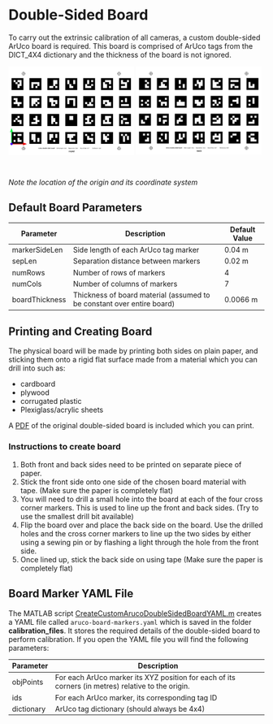 # Double-Sided Board

To carry out the extrinsic calibration of all cameras, a custom double-sided ArUco board is required. This board is comprised of ArUco tags from the DICT_4X4 dictionary and the thickness of the board is not ignored.

<p float="left">
	<img align="center" src="aruco_double_sided_board_front.jpg" alt="Light simulator in MATLAB" width="49%" />
	<img align="center" src="aruco_double_sided_board_back.jpg" alt="Light simulator in MATLAB" width="49%" />
</p><br clear="left">

*Note the location of the origin and its coordinate system*

## Default Board Parameters

| Parameter      | Description                                                  | Default Value |
| -------------- | ------------------------------------------------------------ | ------------- |
| markerSideLen  | Side length of each ArUco tag marker                         | 0.04 m        |
| sepLen         | Separation distance between markers                          | 0.02 m        |
| numRows        | Number of rows of markers                                    | 4             |
| numCols        | Number of columns of markers                                 | 7             |
| boardThickness | Thickness of board material (assumed to be constant over entire board) | 0.0066 m      |



## Printing and Creating Board

The physical board will be made by printing both sides on plain paper, and sticking them onto a rigid flat surface made from a material which you can drill into such as:

- cardboard
- plywood
- corrugated plastic
- Plexiglass/acrylic sheets



A [PDF](./aruco_double_sided_board.pdf) of the original double-sided board is included which you can print.

### Instructions to create board

1. Both front and back sides need to be printed on separate piece of paper.
2. Stick the front side onto one side of the chosen board material with tape. (Make sure the paper is completely flat)
3. You will need to drill a small hole into the board at each of the four cross corner markers. This is used to line up the front and back sides. (Try to use the smallest drill bit available)
4. Flip the board over and place the back side on the board. Use the drilled holes and the cross corner markers to line up the two sides by either using a sewing pin or by flashing a light through the hole from the front side.
5. Once lined up, stick the back side on using tape  (Make sure the paper is completely flat)



## Board Marker YAML File

The MATLAB script  [CreateCustomArucoDoubleSidedBoardYAML.m](CreateCustomArucoDoubleSidedBoardYAML.m) creates a YAML file called `aruco-board-markers.yaml`  which is saved in the folder **calibration_files**. It stores the required details of the double-sided board to perform calibration. If you open the YAML file you will find the following parameters:

| Parameter  | Description                                                  |
| ---------- | ------------------------------------------------------------ |
| objPoints  | For each ArUco marker its XYZ position for each of its corners (in metres) relative to the origin. |
| ids        | For each ArUco marker, its corresponding tag ID              |
| dictionary | ArUco tag dictionary (should always be 4x4)                  |


